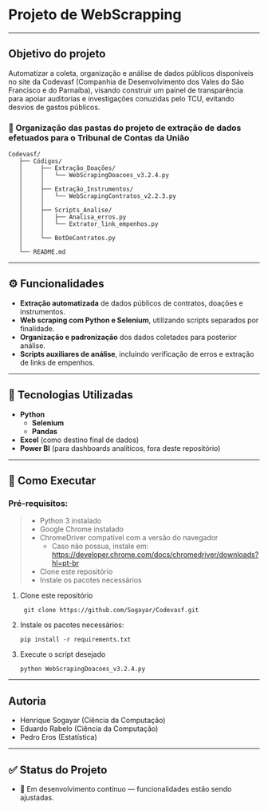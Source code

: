 # Projeto de WebScrapping
---
## Objetivo do projeto
  Automatizar a coleta, organização e análise de dados públicos disponíveis no site da Codevasf (Companhia de Desenvolvimento dos Vales do São Francisco e do Parnaíba), visando construir um painel de transparência para apoiar auditorias e investigações conuzidas pelo TCU, evitando desvios de gastos públicos.
### 📁 Organização das pastas do projeto de extração de dados efetuados para o Tribunal de Contas da União
   ```
Codevasf/
      ├── Códigos/
      │     ├── Extração_Doações/
      │     │   └── WebScrapingDoacoes_v3.2.4.py
      │     │
      │     ├── Extração_Instrumentos/
      │     │   └── WebScrapingContratos_v2.2.3.py
      │     │
      │     ├── Scripts_Analise/
      │     │   ├── Analisa_erros.py
      │     │   └── Extrator_link_empenhos.py
      │     │
      │     └── BotDeContratos.py
      │
      └── README.md
```
---

## ⚙️ Funcionalidades

-  **Extração automatizada** de dados públicos de contratos, doações e instrumentos.
-  **Web scraping com Python e Selenium**, utilizando scripts separados por finalidade.
-  **Organização e padronização** dos dados coletados para posterior análise.
-  **Scripts auxiliares de análise**, incluindo verificação de erros e extração de links de empenhos.

---

## 🧰 Tecnologias Utilizadas

- **Python**   
    - **Selenium**  
    - **Pandas**   
- **Excel** (como destino final de dados)  
- **Power BI** (para dashboards analíticos, fora deste repositório)

---

## 🚀 Como Executar

 ### **Pré-requisitos**:
 >  - Python 3 instalado  
 >  - Google Chrome instalado  
 >  - ChromeDriver compatível com a versão do navegador
 >      - Caso não possua, instale em: https://developer.chrome.com/docs/chromedriver/downloads?hl=pt-br
 >  - Clone este repositório
 >  - Instale os pacotes necessários  

1. Clone este repositório  
   ```
    git clone https://github.com/Sogayar/Codevasf.git
   ```

2. Instale os pacotes necessários:  
   ```
   pip install -r requirements.txt
   ```
3. Execute o script desejado
   ```
   python WebScrapingDoacoes_v3.2.4.py
   ```
   
---

## Autoria
- Henrique Sogayar (Ciência da Computação)
- Eduardo Rabelo (Ciência da Computação)
- Pedro Eros (Estatística)

---
   
## ✅ Status do Projeto
 - 🔄 Em desenvolvimento contínuo — funcionalidades estão sendo ajustadas.


